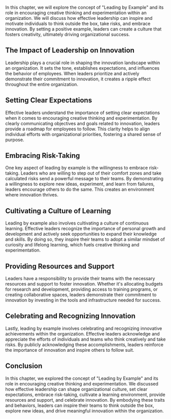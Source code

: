 
In this chapter, we will explore the concept of "Leading by Example" and its role in encouraging creative thinking and experimentation within an organization. We will discuss how effective leadership can inspire and motivate individuals to think outside the box, take risks, and embrace innovation. By setting a positive example, leaders can create a culture that fosters creativity, ultimately driving organizational success.

The Impact of Leadership on Innovation
--------------------------------------

Leadership plays a crucial role in shaping the innovation landscape within an organization. It sets the tone, establishes expectations, and influences the behavior of employees. When leaders prioritize and actively demonstrate their commitment to innovation, it creates a ripple effect throughout the entire organization.

Setting Clear Expectations
--------------------------

Effective leaders understand the importance of setting clear expectations when it comes to encouraging creative thinking and experimentation. By clearly communicating objectives and goals related to innovation, leaders provide a roadmap for employees to follow. This clarity helps to align individual efforts with organizational priorities, fostering a shared sense of purpose.

Embracing Risk-Taking
---------------------

One key aspect of leading by example is the willingness to embrace risk-taking. Leaders who are willing to step out of their comfort zones and take calculated risks send a powerful message to their teams. By demonstrating a willingness to explore new ideas, experiment, and learn from failures, leaders encourage others to do the same. This creates an environment where innovation thrives.

Cultivating a Culture of Learning
---------------------------------

Leading by example also involves cultivating a culture of continuous learning. Effective leaders recognize the importance of personal growth and development and actively seek opportunities to expand their knowledge and skills. By doing so, they inspire their teams to adopt a similar mindset of curiosity and lifelong learning, which fuels creative thinking and experimentation.

Providing Resources and Support
-------------------------------

Leaders have a responsibility to provide their teams with the necessary resources and support to foster innovation. Whether it's allocating budgets for research and development, providing access to training programs, or creating collaborative spaces, leaders demonstrate their commitment to innovation by investing in the tools and infrastructure needed for success.

Celebrating and Recognizing Innovation
--------------------------------------

Lastly, leading by example involves celebrating and recognizing innovative achievements within the organization. Effective leaders acknowledge and appreciate the efforts of individuals and teams who think creatively and take risks. By publicly acknowledging these accomplishments, leaders reinforce the importance of innovation and inspire others to follow suit.

Conclusion
----------

In this chapter, we explored the concept of "Leading by Example" and its role in encouraging creative thinking and experimentation. We discussed how effective leadership can shape organizational culture, set clear expectations, embrace risk-taking, cultivate a learning environment, provide resources and support, and celebrate innovation. By embodying these traits and behaviors, leaders can inspire their teams to think outside the box, explore new ideas, and drive meaningful innovation within the organization.
